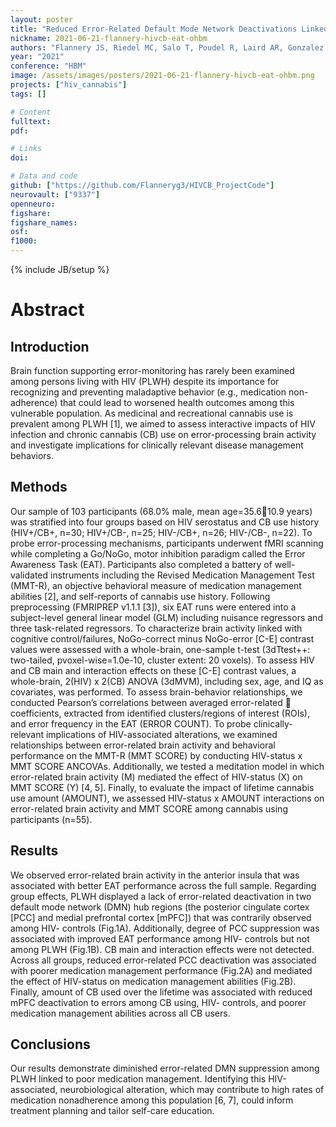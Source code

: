 ```yaml
---
layout: poster
title: "Reduced Error-Related Default Mode Network Deactivations Linked with HIV and Poor Medication Management"
nickname: 2021-06-21-flannery-hivcb-eat-ohbm
authors: "Flannery JS, Riedel MC, Salo T, Poudel R, Laird AR, Gonzalez R, Sutherland MT"
year: "2021"
conference: "HBM"
image: /assets/images/posters/2021-06-21-flannery-hivcb-eat-ohbm.png
projects: ["hiv_cannabis"]
tags: []

# Content
fulltext:
pdf:

# Links
doi:

# Data and code
github: ["https://github.com/Flanneryg3/HIVCB_ProjectCode"]
neurovault: ["9337"]
openneuro:
figshare:
figshare_names:
osf:
f1000:
---
```

{% include JB/setup %}

# Abstract

## Introduction

Brain function supporting error-monitoring has rarely been examined among persons living with HIV (PLWH) despite its importance for recognizing and preventing maladaptive behavior (e.g., medication non-adherence) that could lead to worsened health outcomes among this vulnerable population. As medicinal and recreational cannabis use is prevalent among PLWH [1], we aimed to assess interactive impacts of HIV infection and chronic cannabis (CB) use on error-processing brain activity and investigate implications for clinically relevant disease management behaviors.

## Methods

Our sample of 103 participants (68.0% male, mean age=35.610.9 years) was stratified into four groups based on HIV serostatus and CB use history (HIV+/CB+, n=30; HIV+/CB-, n=25; HIV-/CB+, n=26; HIV-/CB-, n=22). To probe error-processing mechanisms, participants underwent fMRI scanning while completing a Go/NoGo, motor inhibition paradigm called the Error Awareness Task (EAT). Participants also completed a battery of well-validated instruments including the Revised Medication Management Test (MMT-R), an objective behavioral measure of medication management abilities [2], and self-reports of cannabis use history. Following preprocessing (FMRIPREP v1.1.1 [3]), six EAT runs were entered into a subject-level general linear model (GLM) including nuisance regressors and three task-related regressors. To characterize brain activity linked with cognitive control/failures, NoGo-correct minus NoGo-error [C-E] contrast values were assessed with a whole-brain, one-sample t-test (3dTtest++: two-tailed, pvoxel-wise=1.0e-10, cluster extent: 20 voxels). To assess HIV and CB main and interaction effects on these [C-E] contrast values, a whole-brain, 2(HIV) x 2(CB) ANOVA (3dMVM), including sex, age, and IQ as covariates, was performed. To assess brain-behavior relationships, we conducted Pearson’s correlations between averaged error-related  coefficients, extracted from identified clusters/regions of interest (ROIs), and error frequency in the EAT (ERROR COUNT). To probe clinically-relevant implications of HIV-associated alterations, we examined relationships between error-related brain activity and behavioral performance on the MMT-R (MMT SCORE) by conducting HIV-status x MMT SCORE ANCOVAs. Additionally, we tested a meditation model in which error-related brain activity (M) mediated the effect of HIV-status (X) on MMT SCORE (Y) [4, 5]. Finally, to evaluate the impact of lifetime cannabis use amount (AMOUNT), we assessed HIV-status x AMOUNT interactions on error-related brain activity and MMT SCORE among cannabis using participants (n=55).

## Results

We observed error-related brain activity in the anterior insula that was associated with better EAT performance across the full sample. Regarding group effects, PLWH displayed a lack of error-related deactivation in two default mode network (DMN) hub regions (the posterior cingulate cortex [PCC] and medial prefrontal cortex [mPFC]) that was contrarily observed among HIV- controls (Fig.1A). Additionally, degree of PCC suppression was associated with improved EAT performance among HIV- controls but not among PLWH (Fig.1B). CB main and interaction effects were not detected. Across all groups, reduced error-related PCC deactivation was associated with poorer medication management performance (Fig.2A) and mediated the effect of HIV-status on medication management abilities (Fig.2B). Finally, amount of CB used over the lifetime was associated with reduced mPFC deactivation to errors among CB using, HIV- controls, and poorer medication management abilities across all CB users.

## Conclusions

Our results demonstrate diminished error-related DMN suppression among PLWH linked to poor medication management. Identifying this HIV-associated, neurobiological alteration, which may contribute to high rates of medication nonadherence among this population [6, 7], could inform treatment planning and tailor self-care education.
